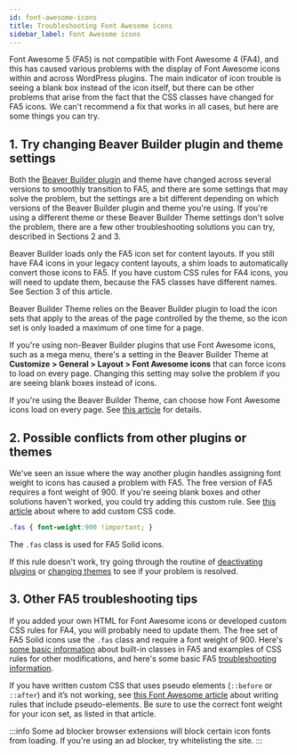 ```yaml
---
id: font-awesome-icons
title: Troubleshooting Font Awesome icons
sidebar_label: Font Awesome icons
---
```


Font Awesome 5 (FA5) is not compatible with Font Awesome 4 (FA4), and this has
caused various problems with the display of Font Awesome icons within and
across WordPress plugins. The main indicator of icon trouble is seeing a blank
box instead of the icon itself, but there can be other problems that arise
from the fact that the CSS classes have changed for FA5 icons. We can't
recommend a fix that works in all cases, but here are some things you can try.

## 1. Try changing Beaver Builder plugin and theme settings

Both the [Beaver Builder plugin](https://www.wpbeaverbuilder.com/) and theme
have changed across several versions to smoothly transition to FA5, and there
are some settings that may solve the problem, but the settings are a bit
different depending on which versions of the Beaver Builder plugin and theme
you're using. If you're using a different theme or these Beaver Builder Theme
settings don't solve the problem, there are a few other troubleshooting
solutions you can try, described in Sections 2 and 3.

Beaver Builder loads only the FA5 icon set for content
layouts. If you still have FA4 icons in your legacy content layouts, a shim loads
to automatically convert those icons to FA5. If you have custom CSS rules for
FA4 icons, you will need to update them, because the FA5 classes have
different names. See Section 3 of this article.

Beaver Builder Theme relies on the Beaver Builder plugin to load the icon sets
that apply to the areas of the page controlled by the theme, so the icon set
is only loaded a maximum of one time for a page.

If you're using non-Beaver Builder plugins that use Font Awesome icons, such
as a mega menu, there's a setting in the Beaver Builder Theme at **Customize >
General > Layout > Font Awesome icons** that can force icons to load on every
page. Changing this setting may solve the problem if you are seeing blank
boxes instead of icons.

If you're using the Beaver Builder Theme, can choose how Font Awesome icons load on every page. See [this article](/bb-theme/defaults-for-layouts-content/icons/choose-how-font-awesome-icons-load-in-beaver-builder-theme) for details.


## 2. Possible conflicts from other plugins or themes

We've seen an issue where the way another plugin handles assigning font weight
to icons has caused a problem with FA5. The free version of FA5 requires a
font weight of 900. If you're seeing blank boxes and other solutions haven't
worked, you could try adding this custom rule. See [this article](/beaver-builder/styles/custom-code.md) about where to add custom CSS code.

```css
.fas { font-weight:900 !important; }
```

The `.fas` class is used for FA5 Solid icons.

If this rule doesn't work, try going through the routine of [deactivating plugins](/beaver-builder/troubleshooting/debugging/plugin-conflicts.md) or [changing themes](/beaver-builder/troubleshooting/debugging/theme-conflict.md) to see if your problem is resolved.

## 3. Other FA5 troubleshooting tips

If you added your own HTML for Font Awesome icons or developed custom CSS
rules for FA4, you will probably need to update them. The free set of FA5
Solid icons use the `.fas` class and require a font weight of 900. Here's
[some basic information](https://fontawesome.com/how-to-use/on-the-web/referencing-icons/basic-use) about built-in classes in FA5 and examples of CSS rules for other modifications, and here's some basic FA5 [troubleshooting information](https://fontawesome.com/how-to-use/on-the-web/other-topics/troubleshooting).

If you have written custom CSS that uses pseudo elements (`::before` or `::after`) and it’s not working, see [this Font Awesome article](https://fontawesome.com/how-to-use/on-the-web/advanced/css-pseudo-elements) about writing rules that include pseudo-elements. Be sure to use the correct font weight for your icon set, as listed in that article.

:::info
Some ad blocker browser extensions will block certain icon fonts from loading.
If you're using an ad blocker, try whitelisting the site.
:::
